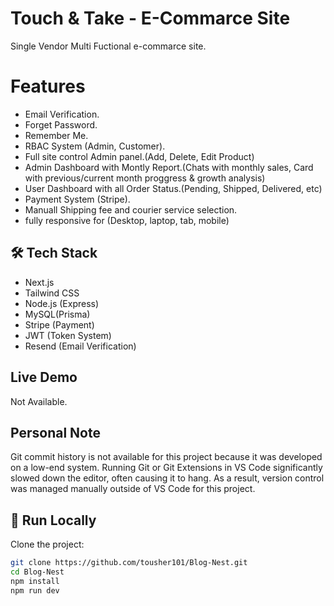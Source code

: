 # Touch & Take - E-Commarce Site
Single Vendor Multi Fuctional e-commarce site.

# Features
- Email Verification.
- Forget Password.
- Remember Me.
- RBAC System (Admin, Customer).
- Full site control Admin panel.(Add, Delete, Edit Product) 
- Admin Dashboard with Montly Report.(Chats with monthly sales, Card with previous/current month proggress & growth analysis)
- User Dashboard with all Order Status.(Pending, Shipped, Delivered, etc)
- Payment System (Stripe).
- Manuall Shipping fee and courier service selection.
- fully responsive for (Desktop, laptop, tab, mobile)


## 🛠 Tech Stack
- Next.js
- Tailwind CSS
- Node.js (Express)
- MySQL(Prisma)
- Stripe (Payment)
- JWT (Token System)
- Resend (Email Verification)

## Live Demo
Not Available.

## Personal Note
Git commit history is not available for this project because it was developed on a low-end system.
Running Git or Git Extensions in VS Code significantly slowed down the editor, often causing it to hang.
As a result, version control was managed manually outside of VS Code for this project.


## 🚀 Run Locally

Clone the project:

```bash
git clone https://github.com/tousher101/Blog-Nest.git
cd Blog-Nest
npm install
npm run dev






